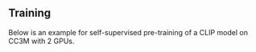 ## Training

Below is an example for self-supervised pre-training of a CLIP model on CC3M with 2 GPUs.
